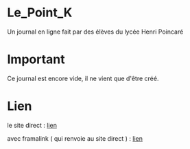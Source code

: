 # Le_Point_K

Un journal en ligne fait par des élèves du lycée Henri Poincaré

# Important

Ce journal est encore vide, il ne vient que d'être créé.

# Lien

le site direct : [lien](https://nath54.github.io/Le_Point_K/index.html)

avec framalink ( qui renvoie au site direct ) : [lien](https://frama.link/lepointk)



